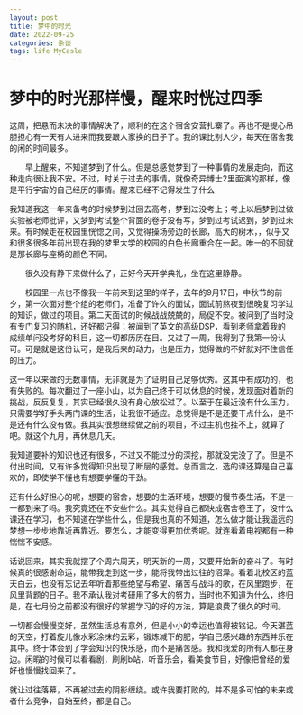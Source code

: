 ```yaml
---
layout: post
title: 梦中的时光
date: 2022-09-25
categories: 杂谈
tags: life MyCasle
---
```


# 梦中的时光那样慢，醒来时恍过四季

这周，把悬而未决的事情解决了，顺利的在这个宿舍安营扎寨了。再也不是提心吊胆担心有一天有人进来而我要跟人家换的日子了。我的课比别人少，每天在宿舍我的闲的时间最多。

  早上醒来，不知道梦到了什么。但是总感觉梦到了一种事情的发展走向，而这种走向很让我不安。不过，时关于过去的事情。就像奇异博士2里面演的那样，像是平行宇宙的自己经历的事情。醒来已经不记得发生了什么

​    我知道我这一年来备考的时候梦到过回去高考，梦到过没考上；考上以后梦到过做实验被老师批评，又梦到考试整个背面的卷子没有写，梦到过考试迟到，梦到过未来。有时候走在校园里恍惚之间，又觉得操场旁边的长廊，高大的树木，，似乎又和很多很多年前出现在我的梦里大学的校园的白色长廊重合在一起。唯一的不同就是那长廊与座椅的颜色不同。


  很久没有静下来做什么了，正好今天开学典礼，坐在这里静静。

  校园里一点也不像我一年前来到这里的样子，去年的9月17日，中秋节的前夕，第一次面对整个组的老师们，准备了许久的面试，面试前熬夜到很晚复习学过的知识，做过的项目。第二天面试的时候战战兢兢的，局促不安。被问到了当时没有专门复习的随机，还好都记得；被闻到了英文的高级DSP，看到老师拿着我的成绩单问没考好的科目，这一切都历历在目。又过了一周，我得到了我第一份认可。可是就是这份认可，是我后来的动力，也是压力，觉得做的不好就对不住信任的压力。

​    这一年以来做的无数事情，无非就是为了证明自己足够优秀。这其中有成功的，也有失败的。每次翻过了一座小山，以为自己终于可以休息的时候，发现面对着新的挑战，反反复复，其实已经很久没有身心放松过了。以至于在最近没有什么压力，只需要学好手头两门课的生活，让我很不适应。总觉得是不是还要干点什么，是不是还有什么没有做。我其实很想继续做之前的项目，不过主机也挂不上，就算了吧。就这个九月，再休息几天。

​    我知道要补的知识也还有很多，不过又不能过分的深挖，那就没完没了了。但是不付出时间，又有许多觉得知识出现了断层的感觉。总而言之，选的课还算是自己喜欢的，即使学不懂也有想要学懂的干劲。

​    还有什么好担心的呢，想要的宿舍，想要的生活环境，想要的慢节奏生活，不是一一都到来了吗。我究竟还在不安些什么。其实觉得自己都快成宿舍卷王了，没什么课还在学习，也不知道在学些什么，但是我也真的不知道，怎么做才能让我遥远的梦想一步步地靠近再靠近。要怎么，才能变得更加优秀呢。就连看着电视都有一种惴惴不安感。

​    话说回来，其实我就摆了个周六周天，明天新的一周，又要开始新的奋斗了。有时候真的很感谢命运，能带我走到这一步，能将我带出过往的沼泽。看着北校区的蓝天白云，也没有忘记去年听着那些绝望与希望、痛苦与战斗的歌，在风里跑步，在风里背题的日子。我不承认我对考研用了多大的努力，当时也不知道为什么，终归是，在七月份之前都没有很好的掌握学习的好的方法，算是浪费了很久的时间。

​    一切都会慢慢变好，虽然生活总有意外，但是小小的幸运也值得被铭记。今天湛蓝的天空，打着旋儿像水彩涂抹的云彩，锻炼减下的肥，学自己感兴趣的东西并乐在其中。终于体会到了学会知识的快乐感，而不是痛苦感。我和我爱的所有人都在身边。闲暇的时候可以看看剧，刷刷b站，听音乐会，看美食节目，好像把曾经的爱好也慢慢找回来了。

   就让过往落幕，不再被过去的阴影缠绕。或许我要打败的，并不是多可怕的未来或者什么竞争，自始至终，都是自己。